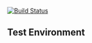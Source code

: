 [![Build Status](https://travis-ci.com/Magz8984/chess-bet.svg?token=1t1EwrDpq3sLA8yRH7Ea&branch=master)](https://travis-ci.com/Magz8984/chess-bet)

## Test Environment